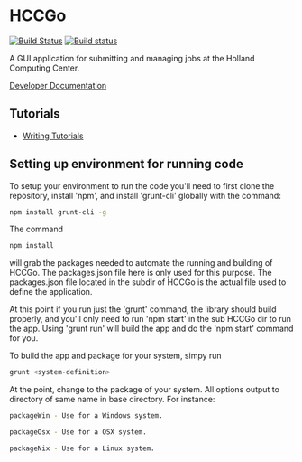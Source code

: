 # HCCGo

[![Build Status](https://travis-ci.org/unlhcc/HCCGo.svg?branch=master)](https://travis-ci.org/unlhcc/HCCGo)
[![Build status](https://ci.appveyor.com/api/projects/status/fgw8n9k22lp7xkdw/branch/master?svg=true)](https://ci.appveyor.com/project/djw8605/hccgo-668qn/branch/master)

A GUI application for submitting and managing jobs at the Holland Computing Center.

[Developer Documentation](https://unlhcc.github.io/hccgo-dev/)


## Tutorials

- [Writing Tutorials](tutorial-writing-tutorials.html)

## Setting up environment for running code
To setup your environment to run the code you'll need to first clone the repository, install 'npm', and install 'grunt-cli' globally with the command:
```bash
npm install grunt-cli -g
```

The command
```bash
npm install
```
will grab the packages needed to automate the running and building of HCCGo. The packages.json file here is only used for this purpose. The packages.json file located in the subdir of HCCGo is the actual file used to define the application.

At this point if you run just the 'grunt' command, the library should build properly, and you'll only need to run 'npm start' in the sub HCCGo dir to run the app. Using 'grunt run' will build the app and do the 'npm start' command for you.

To build the app and package for your system, simpy run 
```bash
grunt <system-definition>
```

At the <system-definition> point, change to the package of your system. All options output to directory of same name in base directory. For instance:
```bash
packageWin - Use for a Windows system.

packageOsx - Use for a OSX system.

packageNix - Use for a Linux system.
```

